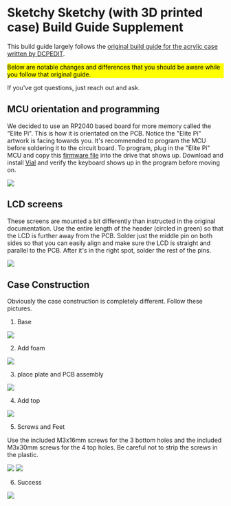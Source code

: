 # Sketchy Sketchy (with 3D printed case) Build Guide Supplement

This build guide largely follows the [original build guide for the acrylic case written by DCPEDIT](https://github.com/dcpedit/sketchy-sketchy/tree/main/case). <div style="background-color: yellow; color: black;">Below are notable changes and differences that you should be aware while you follow that original guide.</div>

 If you've got questions, just reach out and ask.

## MCU orientation and programming
We decided to use an RP2040 based board for more memory called the "Elite Pi". This is how it is orientated on the PCB. Notice the "Elite Pi" artwork is facing towards you. It's recommended to program the MCU before soldering it to the circuit board. 
To program, plug in the "Elite Pi" MCU and copy this [firmware file](https://www.mediafire.com/file_premium/euq50ppy7a1j7uq/pikatea_sketchy_vial.uf2/file) into the drive that shows up. Download and install [Vial](http://get.vial.today) and verify the keyboard shows up in the program before moving on.

![](/assets/SketchySketchy/PXL_20231014_145556977.jpg)

## LCD screens

These screens are mounted a bit differently than instructed in the original documentation. Use the entire length of the header (circled in green) so that the LCD is further away from the PCB. Solder just the middle pin on both sides so that you can easily align and make sure the LCD is straight and parallel to the PCB. After it's in the right spot, solder the rest of the pins.

![](/assets/SketchySketchy/PXL_20231014_150051488.jpg)

## Case Construction
Obviously the case construction is completely different. Follow these pictures.

1. Base

![](/assets/SketchySketchy/PXL_20231014_150543488.jpg)

2. Add foam

![](/assets/SketchySketchy/PXL_20231014_150603845.jpg)

3. place plate and PCB assembly

![](/assets/SketchySketchy/PXL_20231014_150611941.jpg)

4. Add top

![](/assets/SketchySketchy/PXL_20231014_150619180.jpg)

5. Screws and Feet

Use the included M3x16mm screws for the 3 bottom holes and the included M3x30mm screws for the 4 top holes. Be careful not to strip the screws in the plastic. 

![](/assets/SketchySketchy/PXL_20231014_150731073.jpg)
![](/assets/SketchySketchy/PXL_20231014_151526832.jpg)

6. Success

![](/assets/SketchySketchy/PXL_20231014_151539264.jpg)
